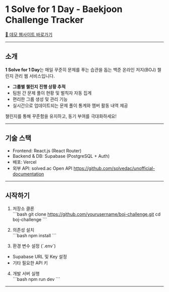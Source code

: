 # 1 Solve for 1 Day - Baekjoon Challenge Tracker

[🔗 데모 웹사이트 바로가기](https://boj-challenge.vercel.app/)

---

## 소개

**1 Solve for 1 Day**는 매일 꾸준히 문제를 푸는 습관을 돕는 백준 온라인 저지(BOJ) 챌린지 관리 웹 서비스입니다.

- **그룹별 챌린지 진행 상황 추적**  
- 팀원 간 문제 풀이 현황 및 벌칙자 자동 집계  
- 편리한 그룹 생성 및 관리 기능  
- 실시간으로 업데이트되는 문제 풀이 통계와 멤버 활동 내역 제공  

챌린지를 통해 꾸준함을 유지하고, 동기 부여를 극대화하세요!

---

## 기술 스택

- Frontend: React.js (React Router)  
- Backend & DB: Supabase (PostgreSQL + Auth)  
- 배포: Vercel  
- 외부 API: solved.ac Open API https://github.com/solvedac/unofficial-documentation

---

## 시작하기

1. 저장소 클론  
\`\`\`bash
git clone https://github.com/yourusername/boj-challenge.git
cd boj-challenge
\`\`\`

2. 의존성 설치  
\`\`\`bash
npm install
\`\`\`

3. 환경 변수 설정 (\`.env\`)  
- Supabase URL 및 Key 설정  
- 기타 필요한 API 키

4. 개발 서버 실행  
\`\`\`bash
npm run dev
\`\`\`

---
